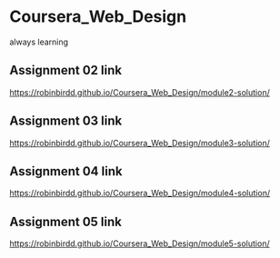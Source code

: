 # Coursera_Web_Design
always learning
## Assignment 02 link
https://robinbirdd.github.io/Coursera_Web_Design/module2-solution/
## Assignment 03 link
https://robinbirdd.github.io/Coursera_Web_Design/module3-solution/
## Assignment 04 link
https://robinbirdd.github.io/Coursera_Web_Design/module4-solution/
## Assignment 05 link
https://robinbirdd.github.io/Coursera_Web_Design/module5-solution/
